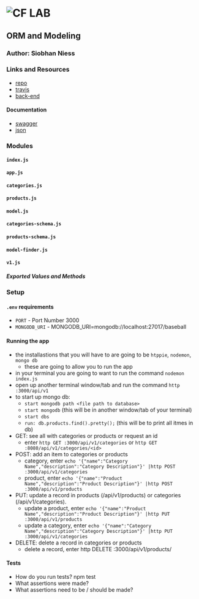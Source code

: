 ![CF](http://i.imgur.com/7v5ASc8.png) LAB
=================================================

## ORM and Modeling

### Author: Siobhan Niess

### Links and Resources
* [repo](https://github.com/niesssiobhan/14-orm-and-modeling)
* [travis](https://travis-ci.com/niesssiobhan/14-orm-and-modeling)
* [back-end](https://git.heroku.com/niess-14-lab.git)

#### Documentation
* [swagger](https://app.swaggerhub.com/apis/niesssiobhan/books/1.0.0) 
* [json]()

### Modules
#### `index.js`
#### `app.js`
#### `categories.js`
#### `products.js`
#### `model.js`
#### `categories-schema.js`
#### `products-schema.js`
#### `model-finder.js`
#### `v1.js`
##### Exported Values and Methods

### Setup
#### `.env` requirements
* `PORT` - Port Number 3000
* `MONGODB_URI` - MONGODB_URI=mongodb://localhost:27017/baseball

#### Running the app
* the installastions that you will have to are going to be `htppie`, `nodemon`, `mongo db`
    * these are going to allow you to run the app
* in your terminal you are going to want to run the command `nodemon index.js`   
* open up another terminal window/tab and run the command `http :3000/api/v1`
* to start up mongo db:
    * `start mongodb path <file path to database>`
    * `start mongodb` (this will be in another window/tab of your terminal)
    * `start dbs`
    * `run: db.products.find().pretty();` (this will be to print all itmes in db)
* GET: see all with categories or products or request an id
    * enter `http GET :3000/api/v1/categories` or `http GET :8080/api/v1/categories/<id>`
* POST: add an item to categories or products
    * category, enter `echo '{"name":"Category Name","description":"Category Description"}' |http POST :3000/api/v1/categories`
    * product, enter `echo '{"name":"Product Name","description":"Product Description"}' |http POST :3000/api/v1/products`
* PUT: update a record in products (/api/v1/products) or categories (/api/v1/categories).
    * update a product, enter `echo '{"name":"Product Name","description":"Product Description"}' |http PUT :3000/api/v1/products`
    * update a category, enter `echo '{"name":"Category Name","description":"Category Description"}' |http PUT :3000/api/v1/categories`
* DELETE: delete a record in categories or products
    * delete a record, enter http DELETE :3000/api/v1/products/<id>
  
#### Tests
* How do you run tests?
npm test
* What assertions were made?
* What assertions need to be / should be made?